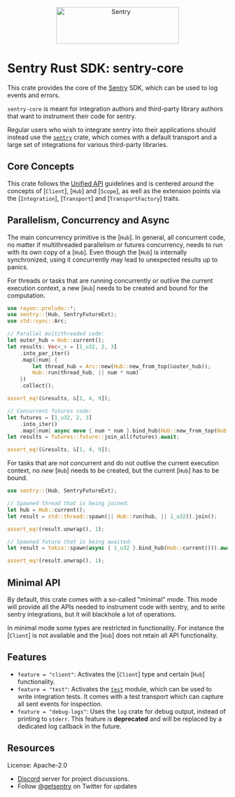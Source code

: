 <p align="center">
  <a href="https://sentry.io/?utm_source=github&utm_medium=logo" target="_blank">
    <img src="https://sentry-brand.storage.googleapis.com/sentry-wordmark-dark-280x84.png" alt="Sentry" width="280" height="84">
  </a>
</p>

# Sentry Rust SDK: sentry-core

This crate provides the core of the [Sentry] SDK, which can be used to log
events and errors.

`sentry-core` is meant for integration authors and third-party library authors
that want to instrument their code for sentry.

Regular users who wish to integrate sentry into their applications should
instead use the [`sentry`] crate, which comes with a default transport and
a large set of integrations for various third-party libraries.

## Core Concepts

This crate follows the [Unified API] guidelines and is centered around
the concepts of [`Client`], [`Hub`] and [`Scope`], as well as the extension
points via the [`Integration`], [`Transport`] and [`TransportFactory`] traits.

## Parallelism, Concurrency and Async

The main concurrency primitive is the [`Hub`]. In general, all concurrent
code, no matter if multithreaded parallelism or futures concurrency, needs
to run with its own copy of a [`Hub`]. Even though the [`Hub`] is internally
synchronized, using it concurrently may lead to unexpected results up to
panics.

For threads or tasks that are running concurrently or outlive the current
execution context, a new [`Hub`] needs to be created and bound for the computation.

```rust
use rayon::prelude::*;
use sentry::{Hub, SentryFutureExt};
use std::sync::Arc;

// Parallel multithreaded code:
let outer_hub = Hub::current();
let results: Vec<_> = [1_u32, 2, 3]
    .into_par_iter()
    .map(|num| {
        let thread_hub = Arc::new(Hub::new_from_top(&outer_hub));
        Hub::run(thread_hub, || num * num)
    })
    .collect();

assert_eq!(&results, &[1, 4, 9]);

// Concurrent futures code:
let futures = [1_u32, 2, 3]
    .into_iter()
    .map(|num| async move { num * num }.bind_hub(Hub::new_from_top(Hub::current())));
let results = futures::future::join_all(futures).await;

assert_eq!(&results, &[1, 4, 9]);
```

For tasks that are not concurrent and do not outlive the current execution
context, no *new* [`Hub`] needs to be created, but the current [`Hub`] has
to be bound.

```rust
use sentry::{Hub, SentryFutureExt};

// Spawned thread that is being joined:
let hub = Hub::current();
let result = std::thread::spawn(|| Hub::run(hub, || 1_u32)).join();

assert_eq!(result.unwrap(), 1);

// Spawned future that is being awaited:
let result = tokio::spawn(async { 1_u32 }.bind_hub(Hub::current())).await;

assert_eq!(result.unwrap(), 1);
```

## Minimal API

By default, this crate comes with a so-called "minimal" mode. This mode will
provide all the APIs needed to instrument code with sentry, and to write
sentry integrations, but it will blackhole a lot of operations.

In minimal mode some types are restricted in functionality. For instance
the [`Client`] is not available and the [`Hub`] does not retain all API
functionality.

## Features

- `feature = "client"`: Activates the [`Client`] type and certain
  [`Hub`] functionality.
- `feature = "test"`: Activates the [`test`] module, which can be used to
  write integration tests. It comes with a test transport which can capture
  all sent events for inspection.
- `feature = "debug-logs"`: Uses the `log` crate for debug output, instead
  of printing to `stderr`. This feature is **deprecated** and will be
  replaced by a dedicated log callback in the future.

[Sentry]: https://sentry.io/
[`sentry`]: https://crates.io/crates/sentry
[Unified API]: https://develop.sentry.dev/sdk/unified-api/
[`test`]: https://docs.rs/sentry-core/0.31.2/sentry_core/test/index.html

## Resources

License: Apache-2.0

- [Discord](https://discord.gg/ez5KZN7) server for project discussions.
- Follow [@getsentry](https://twitter.com/getsentry) on Twitter for updates
